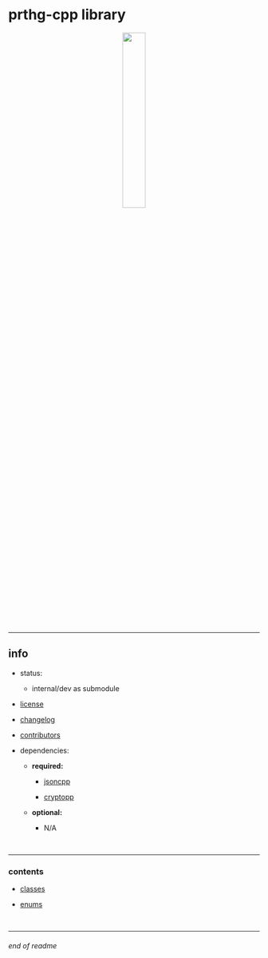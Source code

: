 # prthg-cpp library

<div style="text-align: center;">
    <img
        src=./docs/assets/prthg-cpp-color-transparent.png
        style="width: 30%;"
    />
</div>

<br>

---

## info

- status:
    - internal/dev as submodule

- [license](./LICENSE.md)

- [changelog](./CHANGELOG.md)

- [contributors](./CONTRIBUTORS.md)

- dependencies:
    - __required:__
        - [jsoncpp](https://github.com/open-source-parsers/jsoncpp)

        - [cryptopp](https://github.com/weidai11/cryptopp)

    - __optional:__
        - N/A

<br>

---

### contents

- [classes](https://github.com/prothegee/prthg-cpp/tree/main/src/prthgcpp/classes)

- [enums](https://github.com/prothegee/prthg-cpp/tree/main/src/prthgcpp/enums)

<!-- - [interfaces](https://github.com/prothegee/prthg-cpp/tree/main/src/prthgcpp/interfaces) -->

<!-- - [structs](https://github.com/prothegee/prthg-cpp/tree/main/src/prthgcpp/structs) -->

<!-- - [types](https://github.com/prothegee/prthg-cpp/tree/main/src/prthgcpp/types) -->

<br>

---

###### end of readme